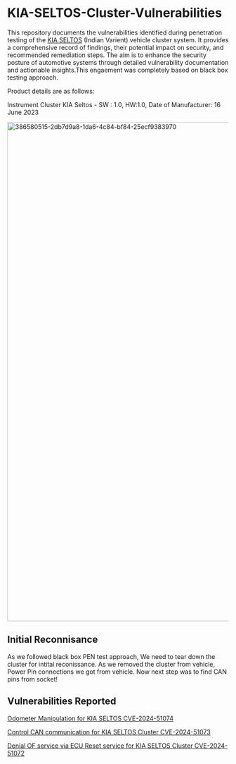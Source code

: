 # KIA-SELTOS-Cluster-Vulnerabilities
This repository documents the vulnerabilities identified during penetration testing of the [KIA SELTOS](https://en.wikipedia.org/wiki/Kia_Seltos) (Indian Varient) vehicle cluster system. It provides a comprehensive record of findings, their potential impact on security, and recommended remediation steps. The aim is to enhance the security posture of automotive systems through detailed vulnerability documentation and actionable insights.This engaement was completely based on black box testing approach.

Product details are as follows:

Instrument Cluster KIA Seltos - SW : 1.0, HW:1.0, Date of Manufacturer: 16 June 2023

<img width="1133" alt="386580515-2db7d9a8-1da6-4c84-bf84-25ecf9383970" src="https://github.com/user-attachments/assets/efd75017-2070-448b-8d5b-b03c485a6209">


## Initial Reconnisance
As we followed black box PEN test approach, We need to tear down the cluster for intital reconissance.  As we removed the cluster from vehicle, Power Pin connections we got from vehicle.
Now next step was to find CAN pins from socket!

## Vulnerabilities Reported

 [Odometer Manipulation for KIA SELTOS CVE-2024-51074](https://github.com/nitinronge91/KIA-SELTOS-Cluster-Vulnerabilities/blob/636bec2787472aa1a68539806ab8c83697131c8e/CVE/Odometer%20Manipulation%20For%20KIA%20SELTOS%20CVE-2024-51074)

[ Control CAN communication for KIA SELTOS Cluster CVE-2024-51073](https://github.com/nitinronge91/KIA-SELTOS-Cluster-Vulnerabilities/blob/b61106ffaf12a8eb9c78607b0f5e7821d56cd964/CVE/Control%20CAN%20communication%20for%20KIA%20SELTOS%20Cluster%20CVE-2024-51073)

 [ Denial OF service via ECU Reset service for KIA SELTOS Cluster CVE-2024-51072](https://github.com/nitinronge91/KIA-SELTOS-Cluster-Vulnerabilities/blob/b61106ffaf12a8eb9c78607b0f5e7821d56cd964/CVE/Denial%20of%20Service%20via%20ECU%20Reset%20Service%20For%20KIA%20SELTOS%20CVE-2024-51072)

 

